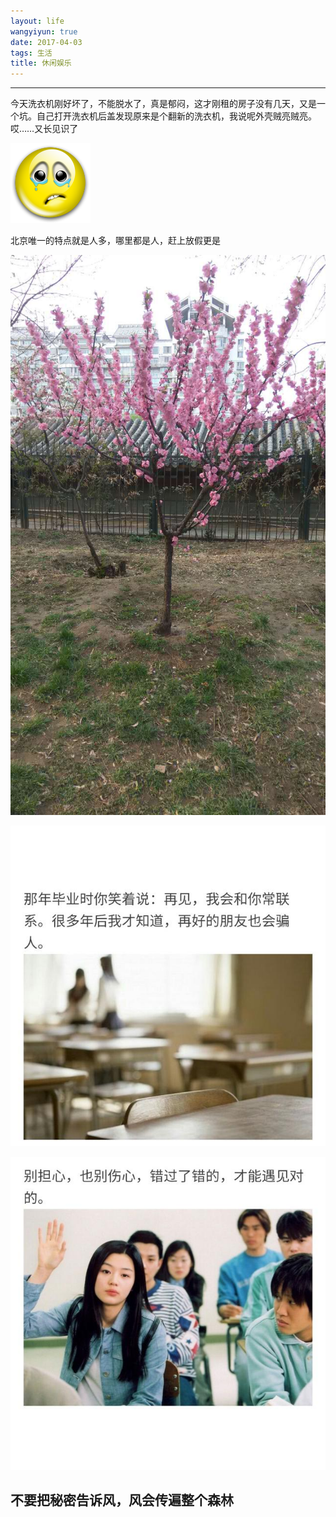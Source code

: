 ```yaml
---
layout: life
wangyiyun: true
date: 2017-04-03
tags: 生活
title: 休闲娱乐
---
```


*************

今天洗衣机刚好坏了，不能脱水了，真是郁闷，这才刚租的房子没有几天，又是一个坑。自己打开洗衣机后盖发现原来是个翻新的洗衣机，我说呢外壳贼亮贼亮。哎……又长见识了


![生活无处不吭](/life/2017/2017res/4-3/2017-04-03.png)

北京唯一的特点就是人多，哪里都是人，赶上放假更是


![紫竹院](/life/2017/2017res/4-3/zizhuyuan.jpg)


![微笑](/life/2017/2017res/4-3/003.jpg)


![微笑](/life/2017/2017res/4-3/004.jpg)


## 不要把秘密告诉风，风会传遍整个森林

